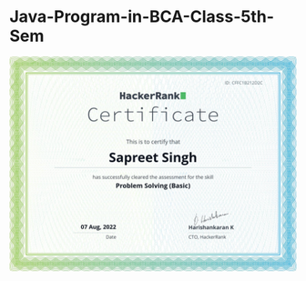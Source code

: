 # Java-Program-in-BCA-Class-5th-Sem
<img src="./Java Certificate by HackerRank/download.png" alt="Sorry">
